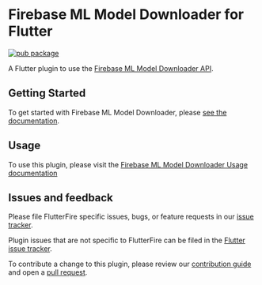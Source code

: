 # Firebase ML Model Downloader for Flutter
[![pub package](https://img.shields.io/pub/v/firebase_ml_model_downloader.svg)](https://pub.dev/packages/firebase_ml_model_downloader)

A Flutter plugin to use the [Firebase ML Model Downloader API](https://firebase.google.com/docs/ml/).

## Getting Started

To get started with Firebase ML Model Downloader, please [see the documentation](https://firebase.flutter.dev/docs/ml/overview).

## Usage

To use this plugin, please visit the [Firebase ML Model Downloader Usage documentation](https://firebase.flutter.dev/docs/ml/usage)

## Issues and feedback

Please file FlutterFire specific issues, bugs, or feature requests in our [issue tracker](https://github.com/FirebaseExtended/flutterfire/issues/new).

Plugin issues that are not specific to FlutterFire can be filed in the [Flutter issue tracker](https://github.com/flutter/flutter/issues/new).

To contribute a change to this plugin,
please review our [contribution guide](https://github.com/FirebaseExtended/flutterfire/blob/master/CONTRIBUTING.md)
and open a [pull request](https://github.com/FirebaseExtended/flutterfire/pulls).
